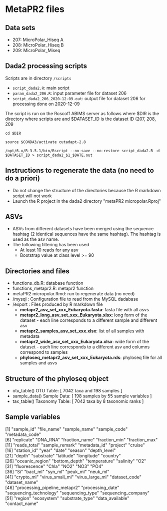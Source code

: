 # MetaPR2 files

## Data sets
* 207:	MicroPolar_Hiseq A
* 208:	MicroPolar_Hiseq B
* 209:	MicroPolar_Miseq

## Dada2 processing scripts
Scripts are in directory `/scripts`
* `script_dada2.R`: main script
* `param_dada2_206.R`: input parameter file for dataset 206
* `script_dada2_206_2020-12-09.out`: output file for dataset 206 for processing done on 2020-12-09


The script is run on the Roscoff ABIMS server as follows where $DIR is the directory where scripts are and $DATASET_ID is the dataset ID (207, 208, 209

```
cd $DIR

source $CONDA3/activate cutadapt-2.8

/opt/6.x/R-3.5.1/bin/Rscript --no-save --no-restore script_dada2.R -d $DATASET_ID > script_dada2_$1_$DATE.out
```

## Instructions to regenerate the data (no need to do a priori)
* Do not change the structure of the directories because the R markdown script will not work
* Launch the R project in the dada2 directory "metaPR2 micropolar.Rproj"

## ASVs
* ASVs from different datasets have been merged using the sequence hashtag (2 identical sequences have the same hashtag).  The hashtag is used as the asv name.
* The following filtering has been used
  * At least 10 reads for any asv 
  * Bootstrap value at class level >= 90


## Directories and files

* functions_db.R: database function
* functions_metapr2.R: metapr2 function
* metaPR2 micropolar.Rmd: run to regenerate data (no need)
* /mysql : Configuration file to read from the MySQL dadabase
* /export : Files produced by R markdown file
    * **metapr2_asv_set_xxx_Eukaryota.fasta**: fasta file with all asvs
    * **metapr2_long_asv_set_xxx_Eukaryota.xlsx**: long form of the dataset - each line corresponds to a different sample and different asv
    * **metapr2_samples_asv_set_xxx.xlsx**: list of all samples with metadata
    * **metapr2_wide_asv_set_xxx_Eukaryota.xlsx**: wide form of the dataset - each line corresponds to a different asv and columns correspond to samples
    * **phyloseq_metapr2_asv_set_xxx_Eukaryota.rds**: phyloseq file for all samples and asvs

## Structure of the phyloseq object
* otu_table()   OTU Table:         [ 7042 taxa and 198 samples ]  
* sample_data() Sample Data:       [ 198 samples by 55 sample variables ]  
* tax_table()   Taxonomy Table:    [ 7042 taxa by 8 taxonomic ranks ]  

## Sample variables
 [1] "sample_id"                   "file_name"                   "sample_name"                 "sample_code"                 "metadata_code"              
 [6] "replicate"                   "DNA_RNA"                     "fraction_name"               "fraction_min"                "fraction_max"               
[11] "reads_total"                 "sample_remark"               "metadata_id"                 "project"                     "cruise"                     
[16] "station_id"                  "year"                        "date"                        "season"                      "depth_level"                
[21] "depth"                       "substrate"                   "latitude"                    "longitude"                   "country"                    
[26] "oceanic_region"              "bottom_depth"                "temperature"                 "salinity"                    "O2"                         
[31] "fluorescence"                "Chla"                        "NO2"                         "NO3"                         "PO4"                        
[36] "Si"                          "bact_ml"                     "syn_ml"                      "peuk_ml"                     "neuk_ml"                    
[41] "crypto_ml"                   "virus_small_ml"              "virus_large_ml"              "dataset_code"                "dataset_name"               
[46] "processing_pipeline_metapr2" "processing_date"             "sequencing_technology"       "sequencing_type"             "sequencing_company"         
[51] "region"                      "ecosystem"                   "substrate_type"              "data_available"              "contact_name" 

